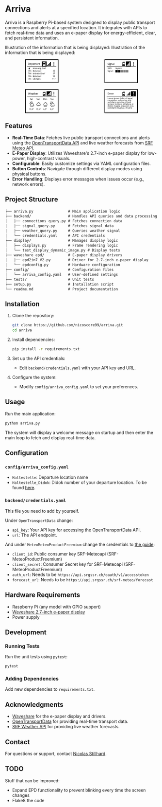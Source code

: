 # Arriva

Arriva is a Raspberry Pi-based system designed to display public transport connections and alerts at a specified location. It integrates with APIs to fetch real-time data and uses an e-paper display for energy-efficient, clear, and persistent information.

Illustration of the information that is being displayed:
Illustration of the information that is being displayed:
<p align="center" style="display: grid; grid-template-columns: 1fr 1fr; gap: 20px; justify-items: center;">
  <img src="pic/connections_frame.png" alt="Image 1" width="40%" style="border: 2px solid black; padding: 5px;" />
  <img src="pic/signal_frame.png" alt="Image 2" width="40%" style="border: 2px solid black; padding: 5px;" />
  <img src="pic/weather_frame.png" alt="Image 4" width="40%" style="border: 2px solid black; padding: 5px;" />
  <img src="pic/error_frame.png" alt="Image 3" width="40%" style="border: 2px solid black; padding: 5px;" />
</p>

## Features

- **Real-Time Data**: Fetches live public transport connections and alerts using the [OpenTransportData API](https://opentransportdata.swiss/) and live weather forecasts from [SRF Meteo API](https://developer.srgssr.ch/api-catalog/51).
- **E-Paper Display**: Utilizes Waveshare's 2.7-inch e-paper display for low-power, high-contrast visuals.
- **Configurable**: Easily customize settings via YAML configuration files.
- **Button Controls**: Navigate through different display modes using physical buttons.
- **Error Handling**: Displays error messages when issues occur (e.g., network errors).

## Project Structure

```
├── arriva.py                # Main application logic
├── backend/                 # Handles API queries and data processing
│   ├── connections_query.py # Fetches connection data
│   ├── signal_query.py      # Fetches signal data
|   ├── weather_query.py     # Queries weather signal
│   └── credentials.yaml     # API credentials
├── display/                 # Manages display logic
│   ├── displays.py          # Frame rendering logic
│   └── test_display_dynamic_image.py # Display tests
├── waveshare_epd/           # E-paper display drivers
│   ├── epd2in7_V2.py        # Driver for 2.7-inch e-paper display
│   └── epdconfig.py         # Hardware configuration
├── config/                  # Configuration files
│   └── arriva_config.yaml   # User-defined settings
├── tests/                   # Unit tests
├── setup.py                 # Installation script
└── readme.md                # Project documentation
```

## Installation

1. Clone the repository:
   ```bash
   git clone https://github.com/nicoscore99/arriva.git
   cd arriva
   ```

2. Install dependencies:
   ```bash
   pip install -r requirements.txt
   ```

3. Set up the API credentials:
   - Edit `backend/credentials.yaml` with your API key and URL.

4. Configure the system:
   - Modify `config/arriva_config.yaml` to set your preferences.

## Usage

Run the main application:
```bash
python arriva.py
```

The system will display a welcome message on startup and then enter the main loop to fetch and display real-time data.

## Configuration

### `config/arriva_config.yaml`
- `Haltestelle`: Departure location name
- `Haltestelle_Didok`: Didok number of your departure location. To be found [here](https://opendata.swiss/de/dataset/dienststellen-gemass-opentransportdata-swiss).

### `backend/credentials.yaml`
This file you need to add by yourself.

Under `OpenTransportData` change:
- `api_key`: Your API key for accessing the OpenTransportData API.
- `url`: The API endpoint.

And under `MeteoMeteoProductFreemium` change the credentials to [the guide](https://developer.srgssr.ch/get-started):
- `client_id`: Public consumer key SRF-Meteoapi (SRF-MeteoProductFreemium)
- `client_secret`: Consumer Secret key for SRF-Meteoapi (SRF-MeteoProductFreemium)
- `auth_url`: Needs to be `https://api.srgssr.ch/oauth/v1/accesstoken`
- `forecast_url`: Needs to be `https://api.srgssr.ch/srf-meteo/forecast`

## Hardware Requirements

- Raspberry Pi (any model with GPIO support)
- [Waveshare 2.7-inch e-paper display](https://www.waveshare.com/2.7inch-e-paper-hat.htm)
- Power supply

## Development

### Running Tests
Run the unit tests using `pytest`:
```bash
pytest
```

### Adding Dependencies
Add new dependencies to `requirements.txt`.

## Acknowledgments

- [Waveshare](https://github.com/waveshareteam/e-Paper) for the e-paper display and drivers.
- [OpenTransportData](https://opentransportdata.swiss/) for providing real-time transport data.
- [SRF Weather API](https://developer.srgssr.ch/en/apis/srf-meteoapi-v2) for providing live weather forecasts.

## Contact

For questions or support, contact [Nicolas Stillhard](mailto:nicolas.stillhard@gmail.com).

## TODO

Stuff that can be improved:

- Expand EPD functionality to prevent blinking every time the screen changes
- Flake8 the code